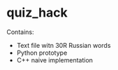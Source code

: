 # quiz_hack

Contains:
- Text file witn 30R Russian words
- Python prototype
- C++ naive implementation
